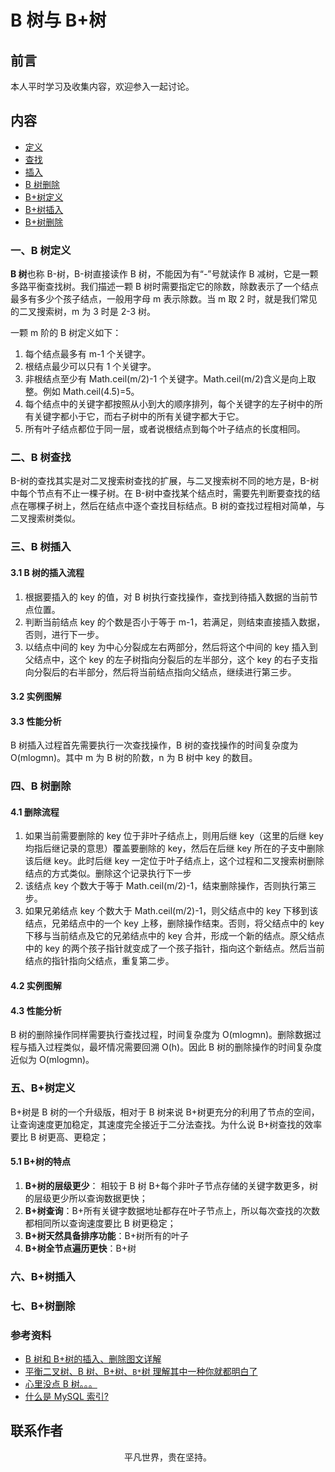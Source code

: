 # B 树与 B+树

## 前言

本人平时学习及收集内容，欢迎参入一起讨论。

## 内容

- [定义](#一、B树定义)
- [查找](#二、B树查找)
- [插入](#三、B树插入)
- [B 树删除](#四、B树删除)
- [B+树定义](#五、B+树定义)
- [B+树插入](#六、B+树插入)
- [B+树删除](#七、B+树删除)

### 一、B 树定义

**B 树**也称 B-树，B-树直接读作 B 树，不能因为有“-”号就读作 B 减树，它是一颗多路平衡查找树。我们描述一颗 B 树时需要指定它的除数，除数表示了一个结点最多有多少个孩子结点，一般用字母 m 表示除数。当 m 取 2 时，就是我们常见的二叉搜索树，m 为 3 时是 2-3 树。

一颗 m 阶的 B 树定义如下：

1. 每个结点最多有 m-1 个关键字。
2. 根结点最少可以只有 1 个关键字。
3. 非根结点至少有 Math.ceil(m/2)-1 个关键字。Math.ceil(m/2)含义是向上取整。例如 Math.ceil(4.5)=5。
4. 每个结点中的关键字都按照从小到大的顺序排列，每个关键字的左子树中的所有关键字都小于它，而右子树中的所有关键字都大于它。
5. 所有叶子结点都位于同一层，或者说根结点到每个叶子结点的长度相同。

### 二、B 树查找

B-树的查找其实是对二叉搜索树查找的扩展，与二叉搜索树不同的地方是，B-树中每个节点有不止一棵子树。在 B-树中查找某个结点时，需要先判断要查找的结点在哪棵子树上，然后在结点中逐个查找目标结点。B 树的查找过程相对简单，与二叉搜索树类似。

### 三、B 树插入

#### 3.1 B 树的插入流程

1. 根据要插入的 key 的值，对 B 树执行查找操作，查找到待插入数据的当前节点位置。
2. 判断当前结点 key 的个数是否小于等于 m-1，若满足，则结束直接插入数据，否则，进行下一步。
3. 以结点中间的 key 为中心分裂成左右两部分，然后将这个中间的 key 插入到父结点中，这个 key 的左子树指向分裂后的左半部分，这个 key 的右子支指向分裂后的右半部分，然后将当前结点指向父结点，继续进行第三步。

#### 3.2 实例图解

#### 3.3 性能分析

B 树插入过程首先需要执行一次查找操作，B 树的查找操作的时间复杂度为 O(mlogmn)。其中 m 为 B 树的阶数，n 为 B 树中 key 的数目。

### 四、B 树删除

#### 4.1 删除流程

1. 如果当前需要删除的 key 位于非叶子结点上，则用后继 key（这里的后继 key 均指后继记录的意思）覆盖要删除的 key，然后在后继 key 所在的子支中删除该后继 key。此时后继 key 一定位于叶子结点上，这个过程和二叉搜索树删除结点的方式类似。删除这个记录执行下一步
2. 该结点 key 个数大于等于 Math.ceil(m/2)-1，结束删除操作，否则执行第三步。
3. 如果兄弟结点 key 个数大于 Math.ceil(m/2)-1，则父结点中的 key 下移到该结点，兄弟结点中的一个 key 上移，删除操作结束。否则，将父结点中的 key 下移与当前结点及它的兄弟结点中的 key 合并，形成一个新的结点。原父结点中的 key 的两个孩子指针就变成了一个孩子指针，指向这个新结点。然后当前结点的指针指向父结点，重复第二步。

#### 4.2 实例图解

#### 4.3 性能分析

B 树的删除操作同样需要执行查找过程，时间复杂度为 O(mlogmn)。删除数据过程与插入过程类似，最坏情况需要回溯 O(h)。因此 B 树的删除操作的时间复杂度近似为 O(mlogmn)。

### 五、B+树定义

B+树是 B 树的一个升级版，相对于 B 树来说 B+树更充分的利用了节点的空间，让查询速度更加稳定，其速度完全接近于二分法查找。为什么说 B+树查找的效率要比 B 树更高、更稳定；

#### 5.1 B+树的特点

1. **B+树的层级更少**： 相较于 B 树 B+每个非叶子节点存储的关键字数更多，树的层级更少所以查询数据更快；
2. **B+树查询**：B+所有关键字数据地址都存在叶子节点上，所以每次查找的次数都相同所以查询速度要比 B 树更稳定；
3. **B+树天然具备排序功能**：B+树所有的叶子
4. **B+树全节点遍历更快**：B+树

### 六、B+树插入

### 七、B+树删除

### 参考资料

- [B 树和 B+树的插入、删除图文详解](https://www.cnblogs.com/nullzx/p/8729425.html)
- [平衡二叉树、B 树、B+树、`B*`树 理解其中一种你就都明白了](https://zhuanlan.zhihu.com/p/27700617)
- [心里没点 B 树。。。](https://mp.weixin.qq.com/s/5ERFlmeUGXnfQPAZBLn6RA)
- [什么是 MySQL 索引?](https://mp.weixin.qq.com/s/yxS4tpX_6fz9LBsh0UoHpw)

## 联系作者

<div align="center">
    <p>
        平凡世界，贵在坚持。
    </p>
    <img :src="$withBase('/about/contact.png')" />
</div>
